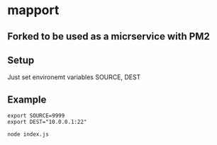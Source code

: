 # mapport

## Forked to be used as a micrservice with PM2

## Setup

Just set environemt variables
SOURCE, DEST

## Example

```
export SOURCE=9999
export DEST="10.0.0.1:22"

node index.js
```
